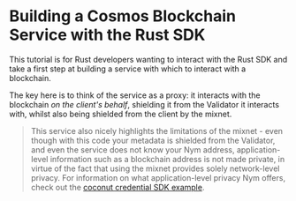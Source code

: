 # Building a Cosmos Blockchain Service with the Rust SDK

This tutorial is for Rust developers wanting to interact with the Rust SDK and take a first step at building a service with which to interact with a blockchain.

The key here is to think of the service as a proxy: it interacts with the blockchain _on the client's behalf_, shielding it from the Validator it interacts with, whilst also being shielded from the client by the mixnet.

> This service also nicely highlights the limitations of the mixnet - even though with this code your metadata is shielded from the Validator, and even the service does not know your Nym address, application-level information such as a blockchain address is not made private, in virtue of the fact that using the mixnet provides solely network-level privacy. For information on what application-level privacy Nym offers, check out the [coconut credential SDK example](https://nymtech.net/docs/sdk/rust.html#coconut-credential-generation).
